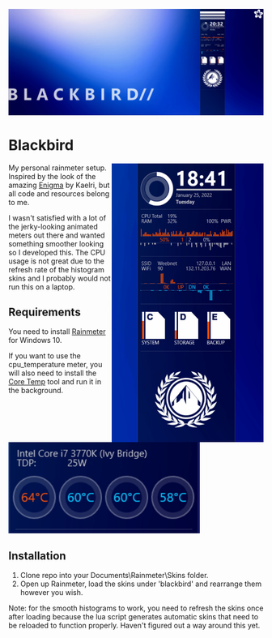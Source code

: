 ![desktop](https://raw.githubusercontent.com/abapst/blackbird/main/.github/images/desktop.jpg)

# Blackbird

<img align="right" src="https://raw.githubusercontent.com/abapst/blackbird/main/.github/images/blackbird_animation.gif" width="300" height="550" />

My personal rainmeter setup.
Inspired by the look of the amazing [Enigma](https://github.com/kaelri/enigma) by Kaelri, but all code and resources belong to me.

I wasn't satisfied with a lot of the jerky-looking animated meters out there and wanted something smoother looking so I developed this. The CPU usage is not great due to the refresh rate of the histogram skins and I probably would not run this on a laptop.

## Requirements

You need to install [Rainmeter](https://www.rainmeter.net/) for Windows 10.

If you want to use the cpu_temperature meter, you will also need to install
the [Core Temp](https://www.alcpu.com/CoreTemp/) tool and run it in the background.

![core_temperature](https://raw.githubusercontent.com/abapst/blackbird/main/.github/images/core_temperature.jpg)

## Installation

1. Clone repo into your Documents\Rainmeter\Skins folder.
2. Open up Rainmeter, load the skins under 'blackbird' and rearrange them however you wish.

Note: for the smooth histograms to work, you need to refresh the skins once after loading because the lua script generates automatic skins that need to be reloaded to function properly. Haven't figured out a way around this yet.
